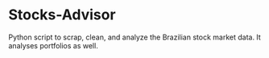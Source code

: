 # Stocks-Advisor
Python script to scrap, clean, and analyze the Brazilian stock market data. It analyses portfolios as well.
